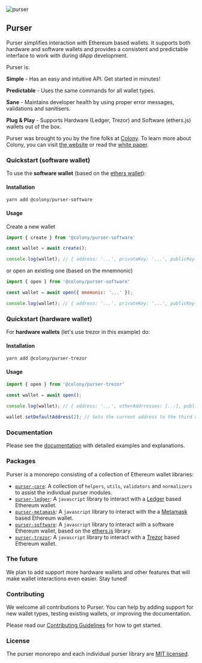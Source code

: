 ![purser](https://github.com/JoinColony/purser/blob/master/.assets/purser_200.svg)

## Purser

Purser simplifies interaction with Ethereum based wallets. It supports both hardware and software wallets and provides a consistent and predictable interface to work with during dApp development.

Purser is:

**Simple** - Has an easy and intuitive API. Get started in minutes!

**Predictable** - Uses the same commands for all wallet types.

**Sane** - Maintains developer health by using proper error messages, validations and sanitisers.

**Plug & Play** - Supports Hardware (Ledger, Trezor) and Software (ethers.js) wallets out of the box.

Purser was brought to you by the fine folks at [Colony](https://github.com/JoinColony). To learn more about Colony, you can visit [the website](https://colony.io/) or read the [white paper](https://colony.io/whitepaper.pdf).

### Quickstart (software wallet)

To use the **software wallet** (based on the [ethers wallet](https://github.com/ethers-io/ethers.js/)):

#### Installation

```
yarn add @colony/purser-software
```

#### Usage

Create a new wallet

```js
import { create } from '@colony/purser-software'

const wallet = await create();

console.log(wallet); // { address: '...', privateKey: '...', publicKey: '...' }
```

or open an existing one (based on the mnemnonic)

```js
import { open } from '@colony/purser-software'

const wallet = await open({ mnemonic: '...' });

console.log(wallet); // { address: '...', privateKey: '...', publicKey: '...' }
```

### Quickstart (hardware wallet)

For **hardware wallets** (let's use trezor in this example) do:

#### Installation

```
yarn add @colony/purser-trezor
```

#### Usage

```js
import { open } from '@colony/purser-trezor'

const wallet = await open();

console.log(wallet); // { address: '...', otherAddrresses: [...], publicKey: '...' }

wallet.setDefaultAddress(2); // Sets the current address to the third address in the list of `otherAddresses`

```

### Documentation

Please see the [documentation](https://docs.colony.io/purser/docs-overview) with detailed examples and explanations.

### Packages

Purser is a monorepo consisting of a collection of Ethereum wallet libraries:
- [`purser-core`](https://github.com/JoinColony/purser/blob/master/modules/node_modules/@colony/purser-core): A collection of `helpers`, `utils`, `validators` and `normalizers` to assist the individual purser modules.
- [`purser-ledger`](https://github.com/JoinColony/purser/blob/master/modules/node_modules/@colony/purser-ledger): A `javascript` library to interact with a [Ledger](https://www.ledger.com/) based Ethereum wallet.
- [`purser-metamask`](https://github.com/JoinColony/purser/blob/master/modules/node_modules/@colony/purser-metamask): A `javascript` library to interact with the a [Metamask](https://metamask.io/) based Ethereum wallet.
- [`purser-software`](https://github.com/JoinColony/purser/blob/master/modules/node_modules/@colony/purser-software): A `javascript` library to interact with a software Ethereum wallet, based on the [ethers.js](https://github.com/ethers-io/ethers.js/) library.
- [`purser-trezor`](https://github.com/JoinColony/purser/blob/master/modules/node_modules/@colony/purser-trezor): A `javascript` library to interact with a [Trezor](https://trezor.io/) based Ethereum wallet.

### The future

We plan to add support more hardware wallets and other features that will make wallet interactions even easier. Stay tuned!

### Contributing

We welcome all contributions to Purser. You can help by adding support for new wallet types, testing existing wallets, or improving the documentation.

Please read our [Contributing Guidelines](https://github.com/JoinColony/purser/blob/master/.github/CONTRIBUTE.md) for how to get started.

### License

The purser monorepo and each individual purser library are [MIT licensed](LICENSE).
